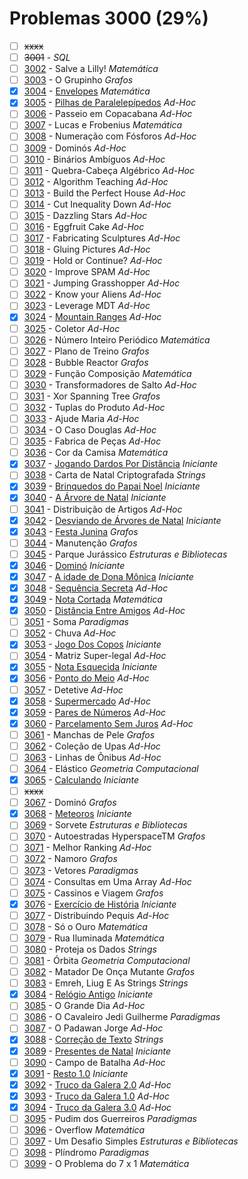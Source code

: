# Problemas 3000 (29%)

  - [ ] ~~xxxx~~
  - [ ]  ~~3001~~ - *SQL*
  - [ ]  [3002](https://www.beecrowd.com.br/judge/pt/problems/view/3002) - Salve a Lilly! *Matemática*
  - [ ]  [3003](https://www.beecrowd.com.br/judge/pt/problems/view/3003) - O Grupinho *Grafos*
  - [x]  [3004](https://www.beecrowd.com.br/judge/pt/problems/view/3004) - [Envelopes](https://github.com/potigol/uoj-potigol/blob/master/src/3000/3004.poti) *Matemática*
  - [x]  [3005](https://www.beecrowd.com.br/judge/pt/problems/view/3005) - [Pilhas de Paralelepípedos](https://github.com/potigol/uoj-potigol/blob/master/src/3000/3005.poti) *Ad-Hoc*
  - [ ]  [3006](https://www.beecrowd.com.br/judge/pt/problems/view/3006) - Passeio em Copacabana *Ad-Hoc*
  - [ ]  [3007](https://www.beecrowd.com.br/judge/pt/problems/view/3007) - Lucas e Frobenius *Matemática*
  - [ ]  [3008](https://www.beecrowd.com.br/judge/pt/problems/view/3008) - Numeração com Fósforos *Ad-Hoc*
  - [ ]  [3009](https://www.beecrowd.com.br/judge/pt/problems/view/3009) - Dominós *Ad-Hoc*
  - [ ]  [3010](https://www.beecrowd.com.br/judge/pt/problems/view/3010) - Binários Ambíguos *Ad-Hoc*
  - [ ]  [3011](https://www.beecrowd.com.br/judge/pt/problems/view/3011) - Quebra-Cabeça Algébrico *Ad-Hoc*
  - [ ]  [3012](https://www.beecrowd.com.br/judge/pt/problems/view/3012) - Algorithm Teaching *Ad-Hoc*
  - [ ]  [3013](https://www.beecrowd.com.br/judge/pt/problems/view/3013) - Build the Perfect House *Ad-Hoc*
  - [ ]  [3014](https://www.beecrowd.com.br/judge/pt/problems/view/3014) - Cut Inequality Down *Ad-Hoc*
  - [ ]  [3015](https://www.beecrowd.com.br/judge/pt/problems/view/3015) - Dazzling Stars *Ad-Hoc*
  - [ ]  [3016](https://www.beecrowd.com.br/judge/pt/problems/view/3016) - Eggfruit Cake *Ad-Hoc*
  - [ ]  [3017](https://www.beecrowd.com.br/judge/pt/problems/view/3017) - Fabricating Sculptures *Ad-Hoc*
  - [ ]  [3018](https://www.beecrowd.com.br/judge/pt/problems/view/3018) - Gluing Pictures *Ad-Hoc*
  - [ ]  [3019](https://www.beecrowd.com.br/judge/pt/problems/view/3019) - Hold or Continue? *Ad-Hoc*
  - [ ]  [3020](https://www.beecrowd.com.br/judge/pt/problems/view/3020) - Improve SPAM *Ad-Hoc*
  - [ ]  [3021](https://www.beecrowd.com.br/judge/pt/problems/view/3021) - Jumping Grasshopper *Ad-Hoc*
  - [ ]  [3022](https://www.beecrowd.com.br/judge/pt/problems/view/3022) - Know your Aliens *Ad-Hoc*
  - [ ]  [3023](https://www.beecrowd.com.br/judge/pt/problems/view/3023) - Leverage MDT *Ad-Hoc*
  - [x]  [3024](https://www.beecrowd.com.br/judge/pt/problems/view/3024) - [Mountain Ranges](https://github.com/potigol/uoj-potigol/blob/master/src/3000/3024.poti) *Ad-Hoc*
  - [ ]  [3025](https://www.beecrowd.com.br/judge/pt/problems/view/3025) - Coletor *Ad-Hoc*
  - [ ]  [3026](https://www.beecrowd.com.br/judge/pt/problems/view/3026) - Número Inteiro Periódico *Matemática*
  - [ ]  [3027](https://www.beecrowd.com.br/judge/pt/problems/view/3027) - Plano de Treino *Grafos*
  - [ ]  [3028](https://www.beecrowd.com.br/judge/pt/problems/view/3028) - Bubble Reactor *Grafos*
  - [ ]  [3029](https://www.beecrowd.com.br/judge/pt/problems/view/3029) - Função Composição *Matemática*
  - [ ]  [3030](https://www.beecrowd.com.br/judge/pt/problems/view/3030) - Transformadores de Salto *Ad-Hoc*
  - [ ]  [3031](https://www.beecrowd.com.br/judge/pt/problems/view/3031) - Xor Spanning Tree *Grafos*
  - [ ]  [3032](https://www.beecrowd.com.br/judge/pt/problems/view/3032) - Tuplas do Produto *Ad-Hoc*
  - [ ]  [3033](https://www.beecrowd.com.br/judge/pt/problems/view/3033) - Ajude Maria *Ad-Hoc*
  - [ ]  [3034](https://www.beecrowd.com.br/judge/pt/problems/view/3034) - O Caso Douglas *Ad-Hoc*
  - [ ]  [3035](https://www.beecrowd.com.br/judge/pt/problems/view/3035) - Fabrica de Peças *Ad-Hoc*
  - [ ]  [3036](https://www.beecrowd.com.br/judge/pt/problems/view/3036) - Cor da Camisa *Matemática*
  - [x]  [3037](https://www.beecrowd.com.br/judge/pt/problems/view/3037) - [Jogando Dardos Por Distância](https://github.com/potigol/uoj-potigol/blob/master/src/3000/3037.poti) *Iniciante*
  - [ ]  [3038](https://www.beecrowd.com.br/judge/pt/problems/view/3038) - Carta de Natal Criptografada *Strings*
  - [x]  [3039](https://www.beecrowd.com.br/judge/pt/problems/view/3039) - [Brinquedos do Papai Noel](https://github.com/potigol/uoj-potigol/blob/master/src/3000/3039.poti) *Iniciante*
  - [x]  [3040](https://www.beecrowd.com.br/judge/pt/problems/view/3040) - [A Árvore de Natal](https://github.com/potigol/uoj-potigol/blob/master/src/3000/3040.poti) *Iniciante*
  - [ ]  [3041](https://www.beecrowd.com.br/judge/pt/problems/view/3041) - Distribuição de Artigos *Ad-Hoc*
  - [x]  [3042](https://www.beecrowd.com.br/judge/pt/problems/view/3042) - [Desviando de Árvores de Natal](https://github.com/potigol/uoj-potigol/blob/master/src/3000/3042.poti) *Iniciante*
  - [x]  [3043](https://www.beecrowd.com.br/judge/pt/problems/view/3043) - [Festa Junina](https://github.com/potigol/uoj-potigol/blob/master/src/3000/3043.poti) *Grafos*
  - [ ]  [3044](https://www.beecrowd.com.br/judge/pt/problems/view/3044) - Manutenção *Grafos*
  - [ ]  [3045](https://www.beecrowd.com.br/judge/pt/problems/view/3045) - Parque Jurássico *Estruturas e Bibliotecas*
  - [x]  [3046](https://www.beecrowd.com.br/judge/pt/problems/view/3046) - [Dominó](https://github.com/potigol/uoj-potigol/blob/master/src/3000/3046.poti) *Iniciante*
  - [x]  [3047](https://www.beecrowd.com.br/judge/pt/problems/view/3047) - [A idade de Dona Mônica](https://github.com/potigol/uoj-potigol/blob/master/src/3000/3047.poti) *Iniciante*
  - [x]  [3048](https://www.beecrowd.com.br/judge/pt/problems/view/3048) - [Sequência Secreta](https://github.com/potigol/uoj-potigol/blob/master/src/3000/3048.poti) *Ad-Hoc*
  - [x]  [3049](https://www.beecrowd.com.br/judge/pt/problems/view/3049) - [Nota Cortada](https://github.com/potigol/uoj-potigol/blob/master/src/3000/3049.poti) *Matemática*
  - [x]  [3050](https://www.beecrowd.com.br/judge/pt/problems/view/3050) - [Distância Entre Amigos](https://github.com/potigol/uoj-potigol/blob/master/src/3000/3050.poti) *Ad-Hoc*
  - [ ]  [3051](https://www.beecrowd.com.br/judge/pt/problems/view/3051) - Soma *Paradigmas*
  - [ ]  [3052](https://www.beecrowd.com.br/judge/pt/problems/view/3052) - Chuva *Ad-Hoc*
  - [x]  [3053](https://www.beecrowd.com.br/judge/pt/problems/view/3053) - [Jogo Dos Copos](https://github.com/potigol/uoj-potigol/blob/master/src/3000/3053.poti) *Iniciante*
  - [ ]  [3054](https://www.beecrowd.com.br/judge/pt/problems/view/3054) - Matriz Super-legal *Ad-Hoc*
  - [x]  [3055](https://www.beecrowd.com.br/judge/pt/problems/view/3055) - [Nota Esquecida](https://github.com/potigol/uoj-potigol/blob/master/src/3000/3055.poti) *Iniciante*
  - [x]  [3056](https://www.beecrowd.com.br/judge/pt/problems/view/3056) - [Ponto do Meio](https://github.com/potigol/uoj-potigol/blob/master/src/3000/3056.poti) *Ad-Hoc*
  - [ ]  [3057](https://www.beecrowd.com.br/judge/pt/problems/view/3057) - Detetive *Ad-Hoc*
  - [x]  [3058](https://www.beecrowd.com.br/judge/pt/problems/view/3058) - [Supermercado](https://github.com/potigol/uoj-potigol/blob/master/src/3000/3058.poti) *Ad-Hoc*
  - [x]  [3059](https://www.beecrowd.com.br/judge/pt/problems/view/3059) - [Pares de Números](https://github.com/potigol/uoj-potigol/blob/master/src/3000/3059.poti) *Ad-Hoc*
  - [x]  [3060](https://www.beecrowd.com.br/judge/pt/problems/view/3060) - [Parcelamento Sem Juros](https://github.com/potigol/uoj-potigol/blob/master/src/3000/3060.poti) *Ad-Hoc*
  - [ ]  [3061](https://www.beecrowd.com.br/judge/pt/problems/view/3061) - Manchas de Pele *Grafos*
  - [ ]  [3062](https://www.beecrowd.com.br/judge/pt/problems/view/3062) - Coleção de Upas *Ad-Hoc*
  - [ ]  [3063](https://www.beecrowd.com.br/judge/pt/problems/view/3063) - Linhas de Ônibus *Ad-Hoc*
  - [ ]  [3064](https://www.beecrowd.com.br/judge/pt/problems/view/3064) - Elástico *Geometria Computacional*
  - [x]  [3065](https://www.beecrowd.com.br/judge/pt/problems/view/3065) - [Calculando](https://github.com/potigol/uoj-potigol/blob/master/src/3000/3065.poti) *Iniciante*
  - [ ] ~~xxxx~~
  - [ ]  [3067](https://www.beecrowd.com.br/judge/pt/problems/view/3067) - Dominó *Grafos*
  - [x]  [3068](https://www.beecrowd.com.br/judge/pt/problems/view/3068) - [Meteoros](https://github.com/potigol/uoj-potigol/blob/master/src/3000/3068.poti) *Iniciante*
  - [ ]  [3069](https://www.beecrowd.com.br/judge/pt/problems/view/3069) - Sorvete *Estruturas e Bibliotecas*
  - [ ]  [3070](https://www.beecrowd.com.br/judge/pt/problems/view/3070) - Autoestradas HyperspaceTM *Grafos*
  - [ ]  [3071](https://www.beecrowd.com.br/judge/pt/problems/view/3071) - Melhor Ranking *Ad-Hoc*
  - [ ]  [3072](https://www.beecrowd.com.br/judge/pt/problems/view/3072) - Namoro *Grafos*
  - [ ]  [3073](https://www.beecrowd.com.br/judge/pt/problems/view/3073) - Vetores *Paradigmas*
  - [ ]  [3074](https://www.beecrowd.com.br/judge/pt/problems/view/3074) - Consultas em Uma Array *Ad-Hoc*
  - [ ]  [3075](https://www.beecrowd.com.br/judge/pt/problems/view/3075) - Cassinos e Viagem *Grafos*
  - [x]  [3076](https://www.beecrowd.com.br/judge/pt/problems/view/3076) - [Exercício de História](https://github.com/potigol/uoj-potigol/blob/master/src/3000/3076.poti) *Iniciante*
  - [ ]  [3077](https://www.beecrowd.com.br/judge/pt/problems/view/3077) - Distribuindo Pequis *Ad-Hoc*
  - [ ]  [3078](https://www.beecrowd.com.br/judge/pt/problems/view/3078) - Só o Ouro *Matemática*
  - [ ]  [3079](https://www.beecrowd.com.br/judge/pt/problems/view/3079) - Rua Iluminada *Matemática*
  - [ ]  [3080](https://www.beecrowd.com.br/judge/pt/problems/view/3080) - Proteja os Dados *Strings*
  - [ ]  [3081](https://www.beecrowd.com.br/judge/pt/problems/view/3081) - Órbita *Geometria Computacional*
  - [ ]  [3082](https://www.beecrowd.com.br/judge/pt/problems/view/3082) - Matador De Onça Mutante *Grafos*
  - [ ]  [3083](https://www.beecrowd.com.br/judge/pt/problems/view/3083) - Emreh, Liug E As Strings *Strings*
  - [x]  [3084](https://www.beecrowd.com.br/judge/pt/problems/view/3084) - [Relógio Antigo](https://github.com/potigol/uoj-potigol/blob/master/src/3000/3084.poti) *Iniciante*
  - [ ]  [3085](https://www.beecrowd.com.br/judge/pt/problems/view/3085) - O Grande Dia *Ad-Hoc*
  - [ ]  [3086](https://www.beecrowd.com.br/judge/pt/problems/view/3086) - O Cavaleiro Jedi Guilherme *Paradigmas*
  - [ ]  [3087](https://www.beecrowd.com.br/judge/pt/problems/view/3087) - O Padawan Jorge *Ad-Hoc*
  - [x]  [3088](https://www.beecrowd.com.br/judge/pt/problems/view/3088) - [Correção de Texto](https://github.com/potigol/uoj-potigol/blob/master/src/3000/3088.poti) *Strings*
  - [x]  [3089](https://www.beecrowd.com.br/judge/pt/problems/view/3089) - [Presentes de Natal](https://github.com/potigol/uoj-potigol/blob/master/src/3000/3089.poti) *Iniciante*
  - [ ]  [3090](https://www.beecrowd.com.br/judge/pt/problems/view/3090) - Campo de Batalha *Ad-Hoc*
  - [x]  [3091](https://www.beecrowd.com.br/judge/pt/problems/view/3091) - [Resto 1.0](https://github.com/potigol/uoj-potigol/blob/master/src/3000/3091.poti) *Iniciante*
  - [x]  [3092](https://www.beecrowd.com.br/judge/pt/problems/view/3092) - [Truco da Galera 2.0](https://github.com/potigol/uoj-potigol/blob/master/src/3000/3092.poti) *Ad-Hoc*
  - [x]  [3093](https://www.beecrowd.com.br/judge/pt/problems/view/3093) - [Truco da Galera 1.0](https://github.com/potigol/uoj-potigol/blob/master/src/3000/3093.poti) *Ad-Hoc*
  - [x]  [3094](https://www.beecrowd.com.br/judge/pt/problems/view/3094) - [Truco da Galera 3.0](https://github.com/potigol/uoj-potigol/blob/master/src/3000/3094.poti) *Ad-Hoc*
  - [ ]  [3095](https://www.beecrowd.com.br/judge/pt/problems/view/3095) - Pudim dos Guerreiros *Paradigmas*
  - [ ]  [3096](https://www.beecrowd.com.br/judge/pt/problems/view/3096) - Overflow *Matemática*
  - [ ]  [3097](https://www.beecrowd.com.br/judge/pt/problems/view/3097) - Um Desafio Simples *Estruturas e Bibliotecas*
  - [ ]  [3098](https://www.beecrowd.com.br/judge/pt/problems/view/3098) - Plíndromo *Paradigmas*
  - [ ]  [3099](https://www.beecrowd.com.br/judge/pt/problems/view/3099) - O Problema do 7 x 1 *Matemática*